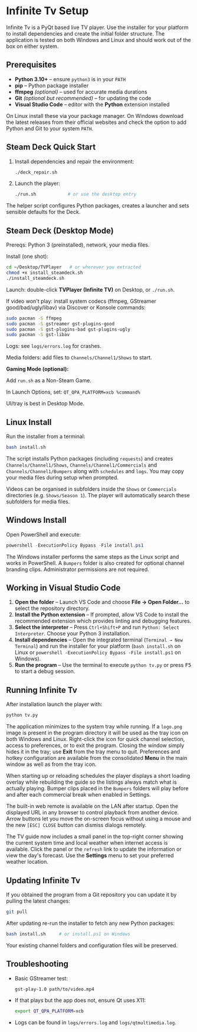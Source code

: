 # Infinite Tv Setup

Infinite Tv is a PyQt based live TV player. Use the installer for your
platform to install dependencies and create the initial folder structure.
The application is tested on both Windows and Linux and should work out of
the box on either system.

## Prerequisites

* **Python 3.10+** – ensure `python3` is in your `PATH`
* **pip** – Python package installer
* **ffmpeg** *(optional)* – used for accurate media durations
* **Git** *(optional but recommended)* – for updating the code
* **Visual Studio Code** – editor with the **Python** extension installed

On Linux install these via your package manager. On Windows download the
latest releases from their official websites and check the option to add
Python and Git to your system `PATH`.

## Steam Deck Quick Start

1. Install dependencies and repair the environment:

   ```bash
   ./deck_repair.sh
   ```

2. Launch the player:

   ```bash
   ./run.sh            # or use the desktop entry
   ```

The helper script configures Python packages, creates a launcher and
sets sensible defaults for the Deck.

## Steam Deck (Desktop Mode)

Prereqs: Python 3 (preinstalled), network, your media files.

Install (one shot):

```bash
cd ~/Desktop/TVPlayer   # or wherever you extracted
chmod +x install_steamdeck.sh
./install_steamdeck.sh
```

Launch: double-click **TVPlayer (Infinite TV)** on Desktop, or `./run.sh`.

If video won't play: install system codecs (ffmpeg, GStreamer good/bad/ugly/libav) via Discover or Konsole commands:

```bash
sudo pacman -S ffmpeg
sudo pacman -S gstreamer gst-plugins-good
sudo pacman -S gst-plugins-bad gst-plugins-ugly
sudo pacman -S gst-libav
```

Logs: see `logs/errors.log` for crashes.

Media folders: add files to `Channels/Channel1/Shows` to start.

**Gaming Mode (optional):**

Add `run.sh` as a Non-Steam Game.

In Launch Options, set: `QT_QPA_PLATFORM=xcb %command%`

UI/tray is best in Desktop Mode.

## Linux Install

Run the installer from a terminal:

```bash
bash install.sh
```

The script installs Python packages (including `requests`) and creates
`Channels/Channel1/Shows`, `Channels/Channel1/Commercials` and
`Channels/Channel1/Bumpers` along with `schedules` and `logs`. You may copy
your media files during setup when
prompted.

Videos can be organised in subfolders inside the `Shows` or `Commercials`
directories (e.g. `Shows/Season 1`). The player will automatically search these
subfolders for media files.

## Windows Install

Open PowerShell and execute:

```powershell
powershell -ExecutionPolicy Bypass -File install.ps1
```

The Windows installer performs the same steps as the Linux script and works in
PowerShell. A `Bumpers` folder is also created for optional channel branding
clips. Administrator permissions are not required.

## Working in Visual Studio Code

1. **Open the folder** – Launch VS Code and choose **File → Open Folder...**
   to select the repository directory.
2. **Install the Python extension** – If prompted, allow VS Code to install the
   recommended extension which provides linting and debugging features.
3. **Select the interpreter** – Press `Ctrl+Shift+P` and run `Python: Select
   Interpreter`. Choose your Python 3 installation.
4. **Install dependencies** – Open the integrated terminal (`Terminal → New
   Terminal`) and run the installer for your platform (`bash install.sh` on
   Linux or `powershell -ExecutionPolicy Bypass -File install.ps1` on Windows).
5. **Run the program** – Use the terminal to execute `python tv.py` or press <kbd>F5</kbd> to start a debug session.

## Running Infinite Tv

After installation launch the player with:

```bash
python tv.py
```

The application minimizes to the system tray while running. If a `logo.png`
image is present in the program directory it will be used as the tray icon on
both Windows and Linux. Right-click the icon for quick channel selection,
access to preferences, or to exit the program. Closing the window simply hides
it in the tray; use **Exit** from the tray menu to quit. Preferences and hotkey
configuration are available from the consolidated **Menu** in the main window
as well as from the tray icon.

When starting up or reloading schedules the player displays a short loading
overlay while rebuilding the guide so the listings always match what is
actually playing. Bumper clips placed in the `Bumpers` folders will play before
and after each commercial break when enabled in Settings.

The built-in web remote is available on the LAN after startup. Open the
displayed URL in any browser to control playback from another device. Arrow
buttons let you move the on-screen focus without using a mouse and the new
`[ESC] CLOSE` button can dismiss dialogs remotely.

The TV guide now includes a small panel in the top-right corner showing the
current system time and local weather when internet access is available. Click
the panel or the `refresh` link to update the information or view the day's
forecast. Use the **Settings** menu to set your preferred weather location.

## Updating Infinite Tv

If you obtained the program from a Git repository you can update it by pulling
the latest changes:

```bash
git pull
```

After updating re-run the installer to fetch any new Python packages:

```bash
bash install.sh     # or install.ps1 on Windows
```

Your existing channel folders and configuration files will be preserved.

## Troubleshooting

- Basic GStreamer test:

  ```bash
  gst-play-1.0 path/to/video.mp4
  ```

- If that plays but the app does not, ensure Qt uses X11:

  ```bash
  export QT_QPA_PLATFORM=xcb
  ```

- Logs can be found in `logs/errors.log` and `logs/qtmultimedia.log`.
